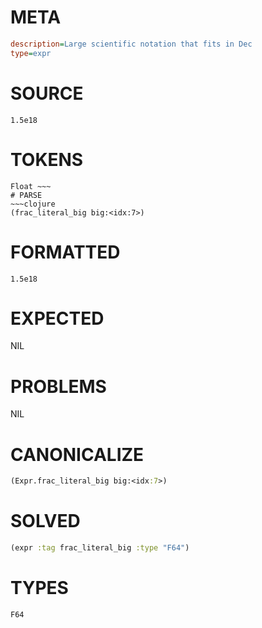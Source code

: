 # META
~~~ini
description=Large scientific notation that fits in Dec
type=expr
~~~
# SOURCE
~~~roc
1.5e18
~~~
# TOKENS
~~~text
Float ~~~
# PARSE
~~~clojure
(frac_literal_big big:<idx:7>)
~~~
# FORMATTED
~~~roc
1.5e18
~~~
# EXPECTED
NIL
# PROBLEMS
NIL
# CANONICALIZE
~~~clojure
(Expr.frac_literal_big big:<idx:7>)
~~~
# SOLVED
~~~clojure
(expr :tag frac_literal_big :type "F64")
~~~
# TYPES
~~~roc
F64
~~~
